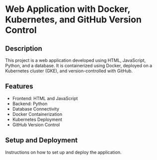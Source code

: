 # Web Application with Docker, Kubernetes, and GitHub Version Control

## Description
This project is a web application developed using HTML, JavaScript, Python, and a database. It is containerized using Docker, deployed on a Kubernetes cluster (GKE), and version-controlled with GitHub.

## Features
- Frontend: HTML and JavaScript
- Backend: Python
- Database Connectivity
- Docker Containerization
- Kubernetes Deployment
- GitHub Version Control

## Setup and Deployment
Instructions on how to set up and deploy the application.
